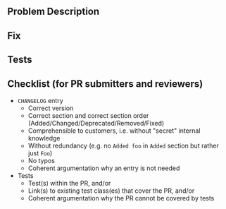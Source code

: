 ## Problem Description
<!-- Describe the problem briefly -->

## Fix
<!-- Describe how you fixed it -->

## Tests
<!-- Reference unit tests and/or player tests or explain why testing is not possible/applicable. See checklist below for details. -->

## Checklist (for PR submitters and reviewers)
- `CHANGELOG` entry
  - Correct version
  - Correct section and correct section order (Added/Changed/Deprecated/Removed/Fixed)
  - Comprehensible to customers, i.e. without "secret" internal knowledge
  - Without redundancy (e.g. no `Added foo` in `Added` section but rather just `Foo`)
  - No typos
  - Coherent argumentation why an entry is not needed
- Tests
  - Test(s) within the PR, and/or
  - Link(s) to existing test class(es) that cover the PR, and/or
  - Coherent argumentation why the PR cannot be covered by tests
